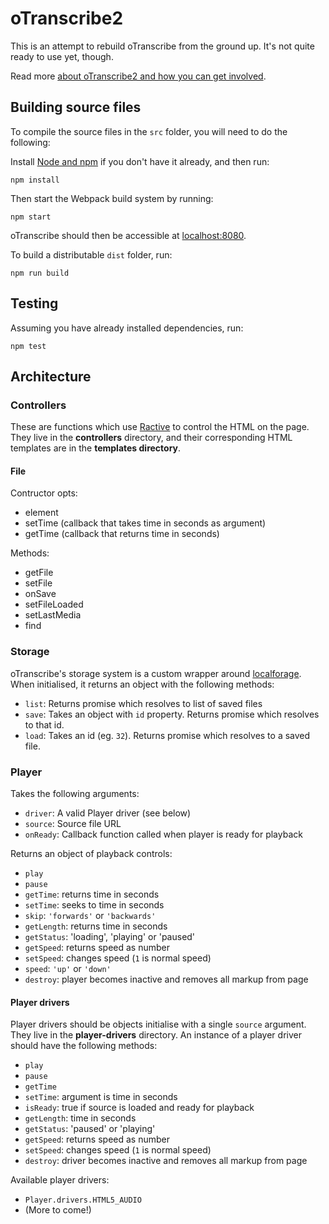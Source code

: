 # oTranscribe2

This is an attempt to rebuild oTranscribe from the ground up. It's not quite ready to use yet, though.

Read more [about oTranscribe2 and how you can get involved](https://github.com/oTranscribe/oT2/wiki/About-oTranscribe2).

## Building source files

To compile the source files in the `src` folder, you will need to do the following:

Install [Node and npm](https://docs.npmjs.com/getting-started/installing-node) if you don't have it already, and then run:

    npm install

Then start the Webpack build system by running:

    npm start
  
oTranscribe should then be accessible at [localhost:8080](http://localhost:8080).

To build a distributable `dist` folder, run:

    npm run build

## Testing

Assuming you have already installed dependencies, run:

    npm test
    
## Architecture

### Controllers

These are functions which use [Ractive](http://www.ractivejs.org) to control the HTML on the page. They live in the **controllers** directory, and their corresponding HTML templates are in the **templates directory**.

#### File

Contructor opts:

- element
- setTime (callback that takes time in seconds as argument)
- getTime (callback that returns time in seconds)

Methods:

- getFile
- setFile
- onSave
- setFileLoaded
- setLastMedia
- find


### Storage

oTranscribe's storage system is a custom wrapper around [localforage](https://github.com/mozilla/localForage). When initialised, it returns an object with the following methods:

- `list`: Returns promise which resolves to  list of saved files
- `save`: Takes an object with `id` property. Returns promise which resolves to that id.
- `load`: Takes an id (eg. `32`). Returns promise which resolves to a saved file.

### Player

Takes the following arguments:

- `driver`: A valid Player driver (see below)
- `source`: Source file URL
- `onReady`: Callback function called when player is ready for playback

Returns an object of playback controls:

- `play`
- `pause`
- `getTime`: returns time in seconds
- `setTime`: seeks to time in seconds
- `skip`: `'forwards'` or `'backwards'`
- `getLength`: returns time in seconds
- `getStatus`: 'loading', 'playing' or 'paused'
- `getSpeed`: returns speed as number
- `setSpeed`: changes speed (`1` is normal speed)
- `speed`: `'up'` or `'down'`
- `destroy`: player becomes inactive and removes all markup from page


#### Player drivers

Player drivers should be objects initialise with a single `source` argument. They live in the **player-drivers** directory. An instance of a player driver should have the following methods:

- `play`
- `pause`
- `getTime`
- `setTime`: argument is time in seconds
- `isReady`: true if source is loaded and ready for playback
- `getLength`: time in seconds
- `getStatus`: 'paused' or 'playing'
- `getSpeed`: returns speed as number
- `setSpeed`: changes speed (`1` is normal speed)
- `destroy`: driver becomes inactive and removes all markup from page

Available player drivers:

- `Player.drivers.HTML5_AUDIO`
- (More to come!)

